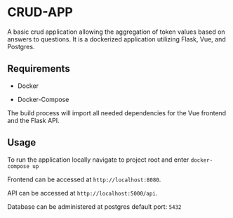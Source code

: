 # CRUD-APP

A basic crud application allowing the aggregation of token values based on answers to questions. It is a dockerized application utilizing Flask, Vue, and Postgres.

## Requirements

* Docker

* Docker-Compose

The build process will import all needed dependencies for the Vue frontend and the Flask API.

## Usage

To run the application locally navigate to project root and enter `docker-compose up`

Frontend can be accessed at `http://localhost:8080`.

API can be accessed at `http://localhost:5000/api`.

Database can be administered at postgres default port: `5432`